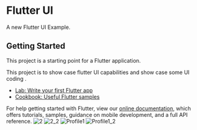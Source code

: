 # Flutter UI

A new Flutter UI Example.

## Getting Started

This project is a starting point for a Flutter application.

This project is to show case flutter UI capabilities and show case some UI coding .


- [Lab: Write your first Flutter app](https://flutter.dev/docs/get-started/codelab)
- [Cookbook: Useful Flutter samples](https://flutter.dev/docs/cookbook)

For help getting started with Flutter, view our
[online documentation](https://flutter.dev/docs), which offers tutorials,
samples, guidance on mobile development, and a full API reference.
![2](https://user-images.githubusercontent.com/83196077/129463036-8ce74bea-8002-4cb8-aac8-631e8120d39b.JPG)
![2_2](https://user-images.githubusercontent.com/83196077/129463038-73d2509a-87e4-4718-b1f4-8fae5f6b815c.JPG)
![Profile1](https://user-images.githubusercontent.com/83196077/129463041-314511f2-7310-41cf-9f87-3e8bc7f08025.JPG)
![Profile1_2](https://user-images.githubusercontent.com/83196077/129463042-9cd5e342-dc0a-457a-81f3-875a35b03e98.JPG)
